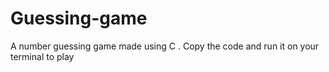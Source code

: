 # Guessing-game
A number guessing game made using C . Copy the code and run it on your terminal to play
